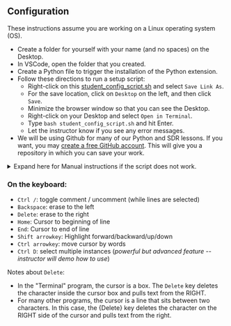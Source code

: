 ## Configuration
These instructions assume you are working on a Linux operating system (OS).

- Create a folder for yourself with your name (and no spaces) on the Desktop.
- In VSCode, open the folder that you created.
- Create a Python file to trigger the installation of the Python extension.
- Follow these directions to run a setup script:
  - Right-click on this [student_config_script.sh](https://raw.githubusercontent.com/python-can-define-radio/python-course/main/resources/student_config_script.sh)  and select `Save Link As`.  
  - For the save location, click on `Desktop` on the left, and then click `Save`.
  - Minimize the browser window so that you can see the Desktop.
  - Right-click on your Desktop and select `Open in Terminal`.
  - Type `bash student_config_script.sh` and hit Enter.
  - Let the instructor know if you see any error messages.
- We will be using Github for many of our Python and SDR lessons. If you want, you may [create a free GitHub account](https://docs.github.com/en/get-started/signing-up-for-github/signing-up-for-a-new-github-account). This will give you a repository in which you can save your work.

<details><summary>Expand here for Manual instructions if the script does not work.</summary>

### How to change terminal timeout (TMOUT variable):

- Activate a Terminal program window in Linux OS.
- Type and run: `echo -e '\n\nexport TMOUT=30000' >> ~/.bashrc` (this appends `export TMOUT=30000` to the end of the .bashrc file)
- Verify that it changed the file using this command to view the file: `cat ~/.bashrc`
- Close all terminals so it'll take effect.

### Alternate approach to change TMOUT:

Run this Python:

```python3
f = open("/home/PUT_YOUR_USERNAME_HERE/.bashrc", "a")
f.write("\n\n")
f.write("export TMOUT=300000")
f.close()
```

### How to change OS screen timeout on Ubuntu:

In Settings, click the magnifying glass in the top left of the window and search `Screen Lock` and select it.
- Adjust the "Blank Screen" option. Recommended setting: 15 minutes.
- Adjust the "Automatic Screen Lock Delay". Recommended setting: 30 minutes.

### For instructions on how to disable middle click go to:
https://github.com/python-can-define-radio/python-course/blob/main/resources/disable-middle-click-how-to.md
</details>




### On the keyboard:

- `Ctrl /`: toggle comment / uncomment  (while lines are selected)
- `Backspace`: erase to the left
- `Delete`: erase to the right
- `Home`: Cursor to beginning of line
- `End`: Cursor to end of line
- `Shift arrowkey`: Highlight forward/backward/up/down
- `Ctrl arrowkey`: move cursor by words
- `Ctrl D`: select multiple instances (_powerful but advanced feature -- instructor will demo how to use_)

Notes about `Delete`:
- In the "Terminal" program, the cursor is a box.  The `Delete` key deletes the character inside the cursor box and pulls text from the RIGHT.
- For many other programs, the cursor is a line that sits between two characters.  In this case, the {Delete} key deletes the character on the RIGHT side of the cursor and pulls text from the right.
